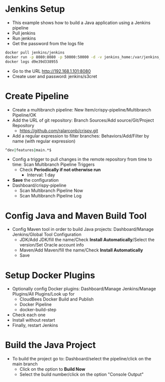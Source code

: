 # Jenkins Setup
- This example shows how to build a Java application using a Jenkins pipeline
- Pull jenkins
- Run jenkins
- Get the password from the logs file
```sh
docker pull jenkins/jenkins
docker run -p 8080:8080 -p 50000:50000 -d -v jenkins_home:/var/jenkins_home jenkins/jenkins
docker logs d9e39d338955
```
- Go to the URL http://192.168.1.101:8080
- Create user and password: jenkins/s3cret
# Create Pipeline
- Create a multibranch pipeline: New Item/crispy-pipeline/Multibranch Pipeline/OK
- Add the URL of git repository: Branch Sources/Add source/Git/Project Repository
  - https://github.com/ralarconb/crispy.git
- Add a regular expression to filter branches: Behaviors/Add/Filter by name (with regular expression)
```sh
^dev|features|main.*$
```
- Config a trigger to pull changes in the remote repository from time to time: Scan Multibranch Pipeline Triggers
  - Check **Periodically if not otherwise run**
    - Interval: 1 day
- **Save** the configuration
- Dashboard/crispy-pipeline
  - Scan Multibranch Pipeline Now
  - Scan Multibranch Pipeline Log
# Config Java and Maven Build Tool
- Config Maven tool in order to build Java projects: Dashboard/Manage Jenkins/Global Tool Configuration
  - JDK/Add JDK/fill the name/Check **Install Automatically**/Select the version/Set Oracle account info
  - Maven/Add Maven/fill the name/Check **Install Automatically**
  - Save
# Setup Docker Plugins
- Optionally config Docker plugins: Dashboard/Manage Jenkins/Manage Plugins/All Plugins/Look up for
  - CloudBees Docker Build and Publish
  - Docker Pipeline
  - docker-build-step
- Check each one
- Install without restart
- Finally, restart Jenkins
# Build the Java Project
- To build the project go to: Dashboard/select the pipeline/click on the main branch
  - Click on the option to **Build Now**
  - Select the build number/click on the option "Console Output"